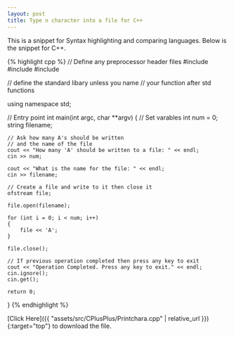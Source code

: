 ```yaml
---
layout: post
title: Type n character into a file for C++
---
```


This is a snippet for Syntax highlighting and comparing languages.
Below is the snippet for C++.

{% highlight cpp %}
// Define any preprocessor header files
#include <iostream>
#include <fstream>
#include <string>

// define the standard libary unless you name
// your function after std functions

using namespace std;

// Entry point
int main(int argc, char **argv)
{
    // Set varables
    int num = 0;
    string filename;

    // Ask how many A's should be written
    // and the name of the file
    cout << "How many 'A' should be written to a file: " << endl;
    cin >> num;

    cout << "What is the name for the file: " << endl;
    cin >> filename;

    // Create a file and write to it then close it
    ofstream file;

    file.open(filename);

    for (int i = 0; i < num; i++)
    {
        file << 'A';
    }

    file.close();

    // If previous operation completed then press any key to exit
    cout << "Operation Completed. Press any key to exit." << endl;
    cin.ignore();
    cin.get();

    return 0;
}
{% endhighlight %}

[Click Here]({{ "assets/src/CPlusPlus/Printchara.cpp" | relative_url }}){:target="top"} to download the file.
